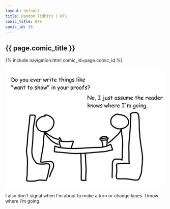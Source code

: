 ```yaml
---
layout: default
title: Random Tidbits | WTS
comic_title: WTS
comic_id: 38
---
```


## {{ page.comic_title }}

{% include navigation.html comic_id=page.comic_id %}

![](/assets/images/38.png)

I also don't signal when I'm about to make a turn or change lanes. I know where I'm going.
